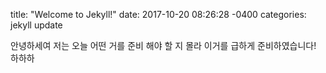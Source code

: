 title: "Welcome to Jekyll!"
date: 2017-10-20 08:26:28 -0400
categories: jekyll update

안녕하세여 저는 오늘 어떤 거를 준비 해야 할 지 몰라 이거를 급하게 준비하였습니다! 하하하
